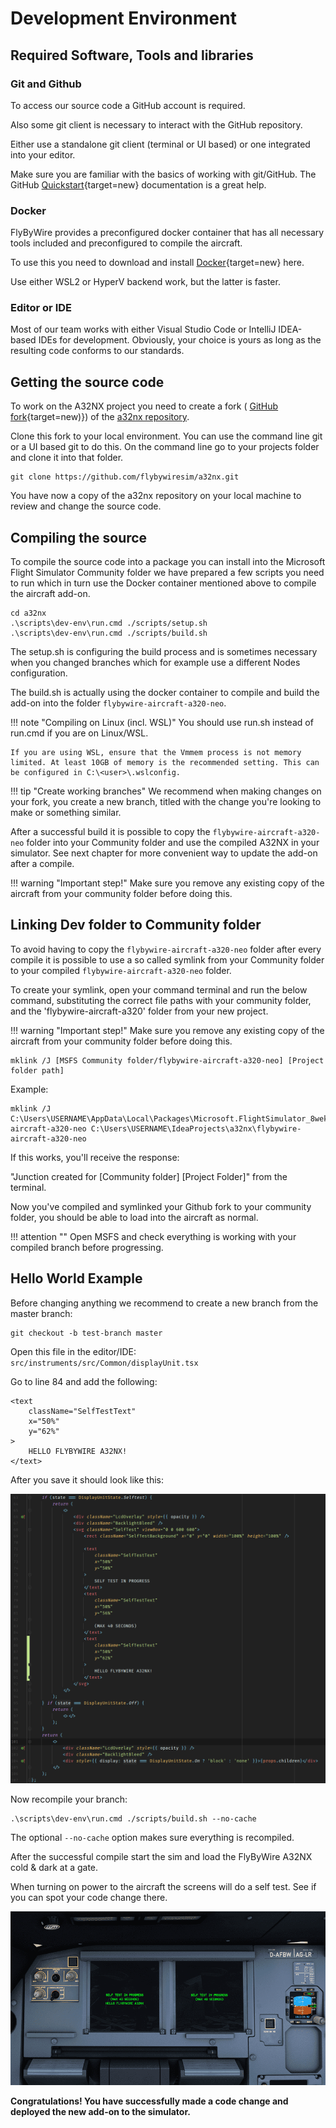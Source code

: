 # Development Environment

## Required Software, Tools and libraries

### Git and Github

To access our source code a GitHub account is required.

Also some git client is necessary to interact with the GitHub repository.

Either use a standalone git client (terminal or UI based) or one integrated into your editor.

Make sure you are familiar with the basics of working with git/GitHub. The GitHub [Quickstart](https://docs.github.com/en/get-started/quickstart){target=new} documentation is a great help.

### Docker

FlyByWire provides a preconfigured docker container that has all necessary tools included and preconfigured to compile the aircraft.

To use this you need to download and install [Docker](https://docs.docker.com/get-docker/){target=new} here.

Use either WSL2 or HyperV backend work, but the latter is faster.

### Editor or IDE

Most of our team works with either Visual Studio Code or IntelliJ IDEA-based IDEs for development. Obviously, your choice is yours as long as the resulting code conforms to our standards.

## Getting the source code

To work on the A32NX project you need to create a fork ( [GitHub fork](https://docs.github.com/en/get-started/quickstart/fork-a-repo){target=new)}) of the [a32nx repository](https://github.com/flybywiresim/a32nx).

Clone this fork to your local environment. You can use the command line git or a UI based git to do this. On the command line go to your projects folder and clone it into that folder.

```
git clone https://github.com/flybywiresim/a32nx.git
```

You have now a copy of the a32nx repository on your local machine to review and change the source code.

## Compiling the source

To compile the source code into a package you can install into the Microsoft Flight Simulator Community folder we have prepared a few scripts you need to run which in turn use the Docker container mentioned above to compile the aircraft add-on.

```
cd a32nx
.\scripts\dev-env\run.cmd ./scripts/setup.sh
.\scripts\dev-env\run.cmd ./scripts/build.sh
```

The setup.sh is configuring the build process and is sometimes necessary when you changed branches which for example use a different Nodes configuration.

The build.sh is actually using the docker container to compile and build the add-on into the folder `flybywire-aircraft-a320-neo`.

!!! note "Compiling on Linux (incl. WSL)"
    You should use run.sh instead of run.cmd if you are on Linux/WSL.

    If you are using WSL, ensure that the Vmmem process is not memory limited. At least 10GB of memory is the recommended setting. This can be configured in C:\<user>\.wslconfig.

!!! tip "Create working branches"
    We recommend when making changes on your fork, you create a new branch, titled with the change you're looking to make or something similar.

After a successful build it is possible to copy the `flybywire-aircraft-a320-neo` folder into your Community folder and use the compiled A32NX in your simulator. See next chapter for more convenient way to update the add-on after a compile.

!!! warning "Important step!"
    Make sure you remove any existing copy of the aircraft from your community folder before doing this.

## Linking Dev folder to Community folder

To avoid having to copy the `flybywire-aircraft-a320-neo` folder after every compile it is possible to use a so called symlink from your Community folder to your compiled `flybywire-aircraft-a320-neo` folder.

To create your symlink, open your command terminal and run the below command, substituting the correct file paths with your community folder, and the 'flybywire-aircraft-a320' folder from your new project.

!!! warning "Important step!"
    Make sure you remove any existing copy of the aircraft from your community folder before doing this.

```
mklink /J [MSFS Community folder/flybywire-aircraft-a320-neo] [Project folder path]
```

Example:
```
mklink /J C:\Users\USERNAME\AppData\Local\Packages\Microsoft.FlightSimulator_8wekyb3d8bbwe\Community\flybywire-aircraft-a320-neo C:\Users\USERNAME\IdeaProjects\a32nx\flybywire-aircraft-a320-neo
```

If this works, you'll receive the response:

"Junction created for \[Community folder] \[Project Folder]" from the terminal.

Now you've compiled and symlinked your Github fork to your community folder, you should be able to load into the aircraft as normal.

!!! attention ""
    Open MSFS and check everything is working with your compiled branch before progressing.

## Hello World Example

Before changing anything we recommend to create a new branch from the master branch:

```
git checkout -b test-branch master
```

Open this file in the editor/IDE:
`src/instruments/src/Common/displayUnit.tsx`

Go to line 84 and add the following:

```
<text
    className="SelfTestText"
    x="50%"
    y="62%"
>
    HELLO FLYBYWIRE A32NX!
</text>
```

After you save it should look like this:

![hello-world-example-src-code](../assets/dev-guide/hello-world-example-src-code.png)

Now recompile your branch:

```
.\scripts\dev-env\run.cmd ./scripts/build.sh --no-cache
```

The optional `--no-cache` option makes sure everything is recompiled.

After the successful compile start the sim and load the FlyByWire A32NX cold & dark at a gate.

When turning on power to the aircraft the screens will do a self test. See if you can spot your code change there.

![hello-world-pfd](../assets/dev-guide/hello-world-pfd.png)

**Congratulations! You have successfully made a code change and deployed the new add-on to the simulator.**

